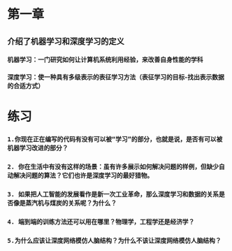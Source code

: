 # 第一章

## `介绍了机器学习和深度学习的定义`

#### 机器学习：一门研究如何让计算机系统利用经验，来改善自身性能的学科

#### 深度学习：使一种具有多级表示的表征学习方法（表征学习的目标-找出表示数据的合适方式）





# 练习

### `1.你现在正在编写的代码有没有可以被“学习”的部分，也就是说，是否有可以被机器学习改进的部分？`







### `2. 你在⽣活中有没有这样的场景：虽有许多展⽰如何解决问题的样例，但缺少⾃动解决问题的算法？它们也许是深度学习的最好猎物。`





### `3. 如果把人工智能的发展看作是新⼀次工业革命，那么深度学习和数据的关系是否像是蒸汽机与煤炭的关系呢？为什么？`



### `4. 端到端的训练方法还可以用在哪里？物理学，工程学还是经济学？`







### `5.为什么应该让深度⽹络模仿人脑结构？为什么不该让深度⽹络模仿人脑结构？`